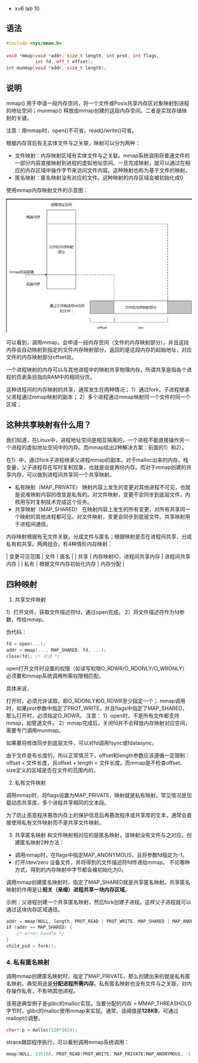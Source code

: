  - xv6 lab 10
## 语法
```cpp
#include <sys/mman.h>

void *mmap(void *addr, size_t length, int prot, int flags,
           int fd, off_t offset);
int munmap(void *addr, size_t length);
```

## 说明

mmap() 用于申请一段内存空间，将一个文件或Posix共享内存区对象映射到进程的地址空间；munmap() 释放由mmap创建的这段内存空间。二者是实现存储映射的关键。

注意：用mmap时，open()不可省，read()/write()可省。

根据内存背后有无实体文件与之关联，映射可以分为两种：
+ 文件映射：内存映射区域有实体文件与之关联。mmap系统调用将普通文件的一部分内容直接映射到进程的虚拟地址空间。一旦完成映射，就可以通过在相应的内存区域中操作字节来访问文件内容。这种映射也称为基于文件的映射。
+ 匿名映射：匿名映射没有对应的文件。这种映射的内存区域会被初始化成0

使用mmap内存映射文件的示意图：

![](./图片/mmap.png)

可以看到，调用mmap，会申请一段内存空间（文件的内存映射部分），并且这段内存会自动映射到指定的文件内存映射部分。返回的是这段内存的起始地址，对应文件的内存映射部分offset处。

一个进程映射的内存可以与其他进程中的映射共享物理内存。所谓共享是指各个进程的页表条目指向RAM中的相同分页。

这种进程间的内存映射的共享，通常发生在两种情况；
1）通过fork，子进程继承父进程通过mmap映射的副本；
2）多个进程通过mmap映射同一个文件的同一个区域；

## 这种共享映射有什么用？

我们知道，在Linux中，进程地址空间是相互隔离的，一个进程不能直接操作另一个进程的虚拟地址空间中的内存。而mmap给出2种解决方案：前面的1）和2）。

在1）中，通过fork子进程继承父进程mmap的副本。对于malloc出来的内存，栈变量，父子进程存在写时复制现象，也就是说是两份内存。而对于mmap创建的共享内存，可以做到进程间共享同一个共享映射。

+ 私有映射（MAP_PRIVATE） 映射内容上发生的变更对其他进程不可见，也就是说堆映射内容的改变是私有的。对文件映射，变更不会同步到底层文件。内核用写时复制技术完成这个任务。
+ 共享映射（MAP_SHARED） 在映射内容上发生的所有变更，对所有共享同一个映射的其他进程都可见。对文件映射，变更会同步到底层文件。共享映射用于进程间通信。

内存映射根据有无文件关联，分成文件与匿名；根据映射是否在进程间共享，分成私有和共享。两两组合，有4种情形内存映射：


| 变更可见范围 |	文件 |	匿名 |
| 共享	| 内存映射IO，进程间共享内存 |	进程间共享内存 |
| 私有	| 根据文件内存初始化内存 |	内存分配 |


## 四种映射

1. 共享文件映射

1）打开文件，获取文件描述符fd，通过open完成。
2）将文件描述符作为fd参数，传给mmap。

伪代码：
```cpp
fd = open(...);
addr = mmap(..., MAP_SHARED, fd, ...);
close(fd); /* 可选 */
```
open打开文件时设置的权限（如读写权限O_RDWR/O_RDONLY/O_WRONLY）必须要和mmap系统调用所需权限相匹配。

具体来说，

打开时，必须允许读取，即O_RDONLY和O_RDWR至少指定一个；
mmap调用时，如果prot参数中指定了PROT_WRITE，并且flags中指定了MAP_SHARED，那么打开时，必须指定O_RDWR。
注意：
1）open时，不是所有文件都支持mmap，如管道文件。
2）mmap完成后，关闭fd并不会释放内存映射对应空间，需要专门调用munmap。

如果要将修改同步到底层文件，可以对fd调用fsync或fdatasync。

由于文件是有长度的，所以正常情况下，offset和length参数应该遵循一定限制：offset < 文件长度，且offset + length < 文件长度。而mmap是不检查offset、size定义的区域是否在文件的范围内的。

2. 私有文件映射

调用mmap时，将flags设置为MAP_PRIVATE，映射就是私有映射。常见情况是加载动态共享库，多个进程共享相同的文本段。

为了防止恶意程序篡改内存上的保护信息后再篡改程序或共享库的文本，通常会直接使用私有文件映射而不是共享文件映射。

3. 共享匿名映射
和文件映射相对应的是匿名映射，该映射没有文件与之对应。创建匿名映射2种方法：

+ 调用mmap时，在flags中指定MAP_ANONYMOUS，且将参数fd指定为-1。
+ 打开/dev/zero 设备文件，并将得到的文件描述符fd传递给mmap。
不论哪种方式，得到的内存映射中字节都会被初始化为0。

调用mmap创建匿名映射时，指定了MAP_SHARED就是共享匿名映射。共享匿名映射的作用是让**相关（亲缘）进程共享一块内存区域**。

示例：父进程创建一个共享匿名映射，然后fork创建子进程。这样父子进程就可以通过这块内存区域通信。

```cpp
addr = mmap(NULL, length, PROT_READ | PROT_WRITE, MAP_SHARED | MAP_ANOUNYMOUS, -1, 0);
if (addr == MAP_SHARED) {
    /* error handle */
}
child_pid = fork();

```
### 4. 私有匿名映射

调用mmap创建匿名映射时，指定了MAP_PRIVATE，那么创建出来的就是私有匿名映射。典型用途是**分配进程所需内存**。私有匿名映射也没有文件与之关联，对内存操作私有，不影响其他进程。

该用途典型例子是glibc的malloc实现。当要分配的内存 > MMAP_THREASHOLD字节时，glibc的malloc使用mmap来实现。通常，该阈值是**128KB**，可通过mallopt()调整。

```cpp
char* p = malloc(128*1024);
```
strace跟踪程序执行，可以看到调用mmap系统调用：
```cpp
mmap(NULL, 135168, PROT_READ|PROT_WRITE, MAP_PRIVATE|MAP_ANONYMOUS, -1, 0) = 0x7f2a29f0c000
```

